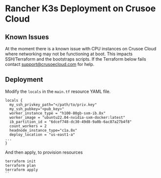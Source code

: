 # Rancher K3s Deployment on Crusoe Cloud

## Known Issues
At the moment there is a known issue with CPU instances on Crusoe Cloud where networking may not be functioning at boot. This impacts SSH/Terraform and the bootstraps scripts. If the Terraform below fails contact support@crusoecloud.com for help.

## Deployment
Modify the `locals` in the `main.tf` resource YAML file.
```
locals {
  my_ssh_privkey_path="</path/to/priv.key"
  my_ssh_pubkey="<pub_key>"
  worker_instance_type = "h100-80gb-sxm-ib.8x"
  worker_image = "ubuntu22.04-nvidia-sxm-docker:latest"
  ib_partition_id = "6dcef748-dc30-49d8-9a0b-6ac87a27b4f8"
  count_workers = 2
  headnode_instance_type="c1a.8x"
  deploy_location = "us-east1-a"
...
}
```
And then apply, to provision resources
```
terraform init
terraform plan
terraform apply
``

